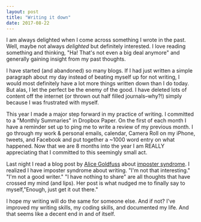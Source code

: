 ```yaml
---
layout: post
title: "Writing it down"
date: 2017-08-22
---
```


I am always delighted when I come across something I wrote in the past. Well, maybe not always *delighted* but definitely interested. I love reading something and thinking, "Ha! That's not even a big deal anymore" and generally gaining insight from my past thoughts. 

I have started (and abandoned) so many blogs. If I had just written a simple paragraph about my day instead of beating myself up for not writing, I would most definitely have a lot more things written down than I do today. But alas, I let the perfect be the enemy of the good. I have deleted lots of content off the internet (or thrown out half filled journals–why?!) simply because I was frustrated with myself.

This year I made a major step forward in my practice of writing. I committed to a "Monthly Summaries" in Dropbox Paper. On the first of each month I have a reminder set up to ping me to write a review of my previous month. I go through my work & personal emails, calendar, Camera Roll on my iPhone, tweets, and Facebook and put together a ~1000 word entry on what happened. Now that we are 8 months into the year I am REALLY appreciating that I committed to this seemingly small act.

Last night I read a blog post by [Alice Goldfuss](https://twitter.com/alicegoldfuss) about [imposter syndrome](http://blog.alicegoldfuss.com/slapping-back-imposter-syndrome). I realized I have imposter syndrome about writing. "I'm not that interesting." "I'm not a good writer." "I have nothing to share" are all thoughts that have crossed my mind (and lips). Her post is what nudged me to finally say to myself,"Enough, just get it out there."

I hope my writing will do the same for someone else. And if not? I've improved my writing skills, my coding skills, and documented my life. And that seems like a decent end in and of itself.


